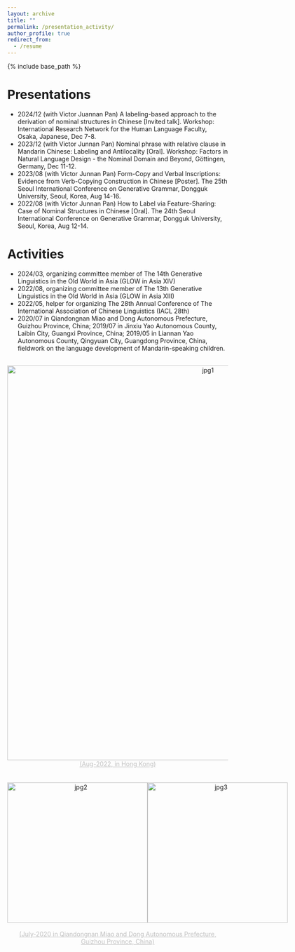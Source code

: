 ```yaml
---
layout: archive
title: ""
permalink: /presentation_activity/
author_profile: true
redirect_from:
  - /resume
---
```


{% include base_path %}

Presentations
======
- 2024/12 (with Victor Juannan Pan) A labeling-based approach to the derivation of nominal structures in Chinese [Invited talk]. Workshop: International Research Network for the Human Language Faculty, Osaka, Japanese, Dec 7-8.
- 2023/12 (with Victor Junnan Pan) Nominal phrase with relative clause in Mandarin Chinese: Labeling and Antilocality [Oral]. Workshop: Factors in Natural Language Design - the Nominal Domain and Beyond, Göttingen, Germany, Dec 11-12.
- 2023/08 (with Victor Junnan Pan) Form-Copy and Verbal Inscriptions: Evidence from Verb-Copying Construction in Chinese [Poster]. The 25th Seoul International Conference on Generative Grammar, Dongguk University, Seoul, Korea, Aug 14-16.  
- 2022/08 (with Victor Junnan Pan) How to Label via Feature-Sharing: Case of Nominal Structures in Chinese [Oral]. The 24th Seoul International Conference on Generative Grammar, Dongguk University, Seoul, Korea, Aug 12-14. 

Activities
======
- 2024/03, organizing committee member of The 14th Generative Linguistics in the Old World in Asia (GLOW in Asia XIV)
- 2022/08, organizing committee member of  The 13th Generative Linguistics in the Old World in Asia (GLOW in Asia XIII)
- 2022/05, helper for organizing The 28th Annual Conference of The International Association of Chinese Linguistics (IACL 28th) 
- 2020/07 in Qiandongnan Miao and Dong Autonomous Prefecture, Guizhou Province, China; 2019/07 in Jinxiu Yao Autonomous County, Laibin City, Guangxi Province, China; 2019/05 in Liannan Yao Autonomous County, Qingyuan City, Guangdong Province, China, fieldwork on the language development of Mandarin-speaking children. 
<br>

<div style="text-align: center;">
  <img src="/Xiangyu_LI/images/activity1.jpg" width="900" height="auto" alt="jpg1">
</div>
<div style="text-align: center;">
    <div style="font-size:14px;color:#C0C0C0;text-decoration:underline;">(Aug-2022, in Hong Kong)
</div>
<br><br>

<div style="display: flex; justify-content: space-around;">
  <div style="text-align: center;">
    <img src="/Xiangyu_LI/images/activity2.jpg" alt="jpg2" style="width: 320px; height: auto;"> </div>
  <div style="text-align: center;">
    <img src="/Xiangyu_LI/images/fNIRs.jpg" alt="jpg3" style="width: 320px; height: auto;"></div>
  </div>
  <br>
  <div style="text-align: center;">
  <div style="font-size:14px;color:#C0C0C0;text-decoration:underline;">(July-2020 in Qiandongnan Miao and Dong Autonomous Prefecture, Guizhou Province, China)</div>  
</div>
  
